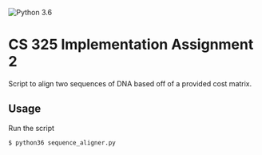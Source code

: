 ![Python 3.6](https://img.shields.io/badge/Python-3.6-blue.svg)

# CS 325 Implementation Assignment 2

Script to align two sequences of DNA based off of a provided cost matrix.

## Usage

Run the script

```shell
$ python36 sequence_aligner.py
```
